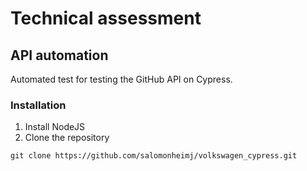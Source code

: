# Technical assessment
## API automation
Automated test for testing the GitHub API on Cypress.
### Installation
1. Install NodeJS
2. Clone the repository 
````
git clone https://github.com/salomonheimj/volkswagen_cypress.git
````
